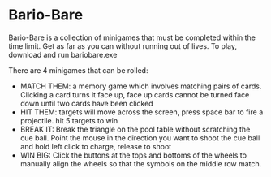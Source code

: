 # Bario-Bare
Bario-Bare is a collection of minigames that must be completed within the time limit. Get as far as you can without running out of lives.
To play, download and run bariobare.exe

There are 4 minigames that can be rolled:
 - MATCH THEM: a memory game which involves matching pairs of cards. Clicking a card turns it face up, face up cards cannot be turned face down until two cards have been clicked
 - HIT THEM: targets will move across the screen, press space bar to fire a projectile. hit 5 targets to win
 - BREAK IT: Break the triangle on the pool table without scratching the cue ball. Point the mouse in the direction you want to shoot the cue ball and hold left click to charge, release to shoot
 - WIN BIG: Click the buttons at the tops and bottoms of the wheels to manually align the wheels so that the symbols on the middle row match.
